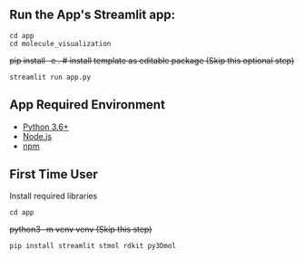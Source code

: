 ## Run the App's Streamlit app:

```
cd app
cd molecule_visualization
```

~~pip install -e . # install template as editable package (Skip this optional step)~~

```
streamlit run app.py 
```

## App Required Environment
* [Python 3.6+](https://www.python.org/downloads/)
* [Node.js](https://nodejs.org)
* [npm](https://docs.npmjs.com/downloading-and-installing-node-js-and-npm)

## First Time User

Install required libraries
```
cd app
```

~~python3 -m venv venv (Skip this step)~~

```
pip install streamlit stmol rdkit py3Dmol
```
